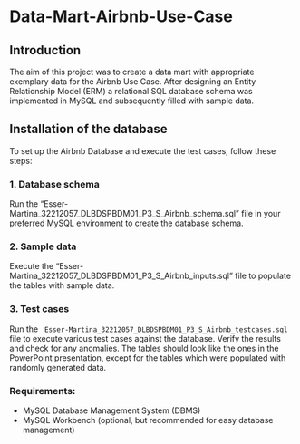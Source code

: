 # Data-Mart-Airbnb-Use-Case

## Introduction

The aim of this project was to create a data mart with appropriate exemplary data for the Airbnb Use 
Case. After designing an Entity Relationship Model (ERM) a relational SQL database schema was 
implemented in MySQL and subsequently filled with sample data.

## Installation of the database

To set up the Airbnb Database and execute the test cases, follow these steps:
### 1. Database schema
Run the “Esser-Martina_32212057_DLBDSPBDM01_P3_S_Airbnb_schema.sql” file in your 
preferred MySQL environment to create the database schema.
### 2. Sample data
Execute the “Esser-Martina_32212057_DLBDSPBDM01_P3_S_Airbnb_inputs.sql” file to populate 
the tables with sample data.
### 3. Test cases
Run the ` Esser-Martina_32212057_DLBDSPBDM01_P3_S_Airbnb_testcases.sql` file to execute 
various test cases against the database. Verify the results and check for any anomalies. The tables 
should look like the ones in the PowerPoint presentation, except for the tables which were populated 
with randomly generated data.

### Requirements:
- MySQL Database Management System (DBMS)
- MySQL Workbench (optional, but recommended for easy database management)
